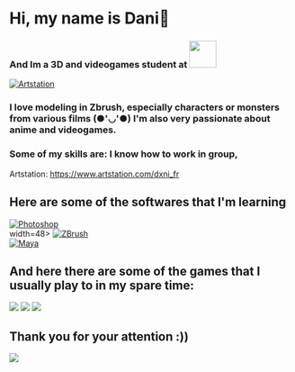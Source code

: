 # Hi, my name is Dani👋
### And Im a 3D and videogames student at [<img src="https://www.cevbarcelona.com/wp-content/uploads/2018/08/favicon.png" width=48>](https://www.cevbarcelona.com/)



[![Artstation](https://cdn-icons-png.flaticon.com/512/5968/5968655.png)]()<br>

### I love modeling in Zbrush, especially characters or monsters from various films (●'◡'●) I'm also very passionate about anime and videogames.
### Some of my skills are: I know how to work in group,

Artstation: https://www.artstation.com/dxni_fr


## Here are some of the softwares that I'm learning
[![Photoshop](https://upload.wikimedia.org/wikipedia/commons/thumb/a/af/Adobe_Photoshop_CC_icon.svg/1051px-Adobe_Photoshop_CC_icon.svg.png)]()
<br> width=48>
[![ZBrush](https://p.kindpng.com/picc/s/255-2553053_zbrush-logo-vector-zbrush-icon-hd-png-download.png)]()
<br>
[![Maya](https://www.software.unam.mx/wp-content/uploads/2019/03/452007_preview.png)]()
<br>

## And here there are some of the games that I usually play to in my spare time:
<img src = "https://i.blogs.es/bf5ad0/league-of-legends-destacada/450_1000.webp">
<img src = "https://cdn2.unrealengine.com/genshin-impact-version-2-8-3840x2160-357d3d64d056.png">
<img src = "https://static.wikia.nocookie.net/doblaje/images/e/e0/Overwatch2.jpg/revision/latest?cb=20191101234311&path-prefix=es">


## Thank you for your attention :))
<img src = "https://pbs.twimg.com/profile_images/654819893083140096/jRY7vBuJ_400x400.png">
